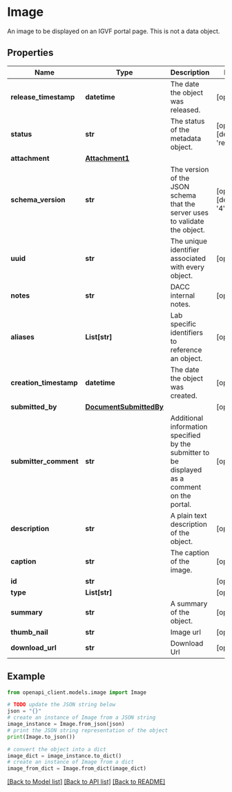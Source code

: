 # Image

An image to be displayed on an IGVF portal page. This is not a data object.

## Properties

Name | Type | Description | Notes
------------ | ------------- | ------------- | -------------
**release_timestamp** | **datetime** | The date the object was released. | [optional] 
**status** | **str** | The status of the metadata object. | [optional] [default to 'released']
**attachment** | [**Attachment1**](Attachment1.md) |  | 
**schema_version** | **str** | The version of the JSON schema that the server uses to validate the object. | [optional] [default to '4']
**uuid** | **str** | The unique identifier associated with every object. | [optional] 
**notes** | **str** | DACC internal notes. | [optional] 
**aliases** | **List[str]** | Lab specific identifiers to reference an object. | [optional] 
**creation_timestamp** | **datetime** | The date the object was created. | [optional] 
**submitted_by** | [**DocumentSubmittedBy**](DocumentSubmittedBy.md) |  | [optional] 
**submitter_comment** | **str** | Additional information specified by the submitter to be displayed as a comment on the portal. | [optional] 
**description** | **str** | A plain text description of the object. | [optional] 
**caption** | **str** | The caption of the image. | [optional] 
**id** | **str** |  | [optional] 
**type** | **List[str]** |  | [optional] 
**summary** | **str** | A summary of the object. | [optional] 
**thumb_nail** | **str** | Image url | [optional] 
**download_url** | **str** | Download Url | [optional] 

## Example

```python
from openapi_client.models.image import Image

# TODO update the JSON string below
json = "{}"
# create an instance of Image from a JSON string
image_instance = Image.from_json(json)
# print the JSON string representation of the object
print(Image.to_json())

# convert the object into a dict
image_dict = image_instance.to_dict()
# create an instance of Image from a dict
image_from_dict = Image.from_dict(image_dict)
```
[[Back to Model list]](../README.md#documentation-for-models) [[Back to API list]](../README.md#documentation-for-api-endpoints) [[Back to README]](../README.md)


